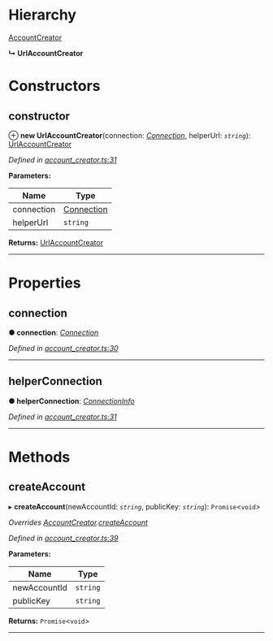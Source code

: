 

# Hierarchy

 [AccountCreator](_account_creator_.accountcreator.md)

**↳ UrlAccountCreator**

# Constructors

<a id="constructor"></a>

##  constructor

⊕ **new UrlAccountCreator**(connection: *[Connection](_connection_.connection.md)*, helperUrl: *`string`*): [UrlAccountCreator](_account_creator_.urlaccountcreator.md)

*Defined in [account_creator.ts:31](https://github.com/nearprotocol/nearlib/blob/7216179/src.ts/account_creator.ts#L31)*

**Parameters:**

| Name | Type |
| ------ | ------ |
| connection | [Connection](_connection_.connection.md) |
| helperUrl | `string` |

**Returns:** [UrlAccountCreator](_account_creator_.urlaccountcreator.md)

___

# Properties

<a id="connection"></a>

##  connection

**● connection**: *[Connection](_connection_.connection.md)*

*Defined in [account_creator.ts:30](https://github.com/nearprotocol/nearlib/blob/7216179/src.ts/account_creator.ts#L30)*

___
<a id="helperconnection"></a>

##  helperConnection

**● helperConnection**: *[ConnectionInfo](../interfaces/_utils_web_.connectioninfo.md)*

*Defined in [account_creator.ts:31](https://github.com/nearprotocol/nearlib/blob/7216179/src.ts/account_creator.ts#L31)*

___

# Methods

<a id="createaccount"></a>

##  createAccount

▸ **createAccount**(newAccountId: *`string`*, publicKey: *`string`*): `Promise`<`void`>

*Overrides [AccountCreator](_account_creator_.accountcreator.md).[createAccount](_account_creator_.accountcreator.md#createaccount)*

*Defined in [account_creator.ts:39](https://github.com/nearprotocol/nearlib/blob/7216179/src.ts/account_creator.ts#L39)*

**Parameters:**

| Name | Type |
| ------ | ------ |
| newAccountId | `string` |
| publicKey | `string` |

**Returns:** `Promise`<`void`>

___

